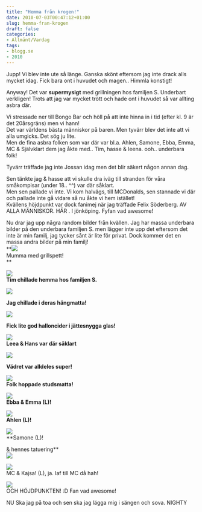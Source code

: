 ```yaml
---
title: "Hemma från krogen!"
date: 2010-07-03T00:47:12+01:00
slug: hemma-fran-krogen
draft: false
categories:
- Allmänt/Vardag
tags:
- blogg.se
- 2010
---
```

Jupp! Vi blev inte ute så länge. Ganska skönt eftersom jag inte drack alls mycket idag. Fick bara ont i huvudet och magen.. Himmla konstigt!  
  
Anyway! Det var **supermysigt** med grillningen hos familjen S. Underbart verkligen! Trots att jag var mycket trött och hade ont i huvudet så var allting asbra där.  
  
Vi stressade ner till Bongo Bar och höll på att inte hinna in i tid (efter kl. 9 är det 20årsgräns) men vi hann!  
Det var världens bästa människor på baren. Men tyvärr blev det inte att vi alla umgicks. Det sög ju lite.  
Men de fina asbra folken som var där var bl.a. Ahlen, Samone, Ebba, Emma, MC & Självklart dem jag åkte med.. Tim, hasse & leena. ooh.. underbara folk!  
  
Tyvärr träffade jag inte Jossan idag men det blir säkert någon annan dag.  
  
Sen tänkte jag & hasse att vi skulle dra iväg till stranden för våra småkompisar (under 18.. ^^) var där såklart.  
Men sen pallade vi inte. Vi kom halvägs, till MCDonalds, sen stannade vi där och pallade inte gå vidare så nu åkte vi hem istället!  
Kvällens höjdpunkt var dock fanimej när jag träffade Felix Söderberg. AV ALLA MÄNNISKOR. HÄR . I jönköping. Fyfan vad awesome!  
  
Nu drar jag upp några random bilder från kvällen. Jag har massa underbara bilder på den underbara familjen S. men lägger inte upp det eftersom det inte är min familj, jag tycker sånt är lite för privat. Dock kommer det en massa andra bilder på min familj!  
**![](/assets/images/blogg.se/dsc05933_96512201.jpg)  
Mumma med grillspett!  
**  
  
  
  
![](/assets/images/blogg.se/dsc05934_96512229.jpg)  
**Tim chillade hemma hos familjen S.**  
  
  
![](/assets/images/blogg.se/dsc05948_96512268.jpg)  
  
**Jag chillade i deras hängmatta!**  
  
  
  
![](/assets/images/blogg.se/dsc05951_96512396.jpg)  
  
**Fick lite god halloncider i jättesnygga glas!**  
  
  
![](/assets/images/blogg.se/dsc05955_96512444.jpg)  
**Leea & Hans var där såklart**  
  
  
![](/assets/images/blogg.se/dsc05968_96512509.jpg)  
  
**Vädret var alldeles super!**  
  
  
![](/assets/images/blogg.se/dsc05983_96512580.jpg)  
**Folk hoppade studsmatta!**  
  
  
![](/assets/images/blogg.se/dsc06014_96512729.jpg)  
**Ebba & Emma (L)!**  
  
  
  
![](/assets/images/blogg.se/dsc06017_96512796.jpg)  
**Ahlen (L)!**  
  
  
![](/assets/images/blogg.se/dsc06019_96512864.jpg)  
**Samone (L)!  
  
& hennes tatuering**  
![](/assets/images/blogg.se/dsc06022_96512906.jpg)  
  
  
  
![](https://cdn3.cdnme.se/cdn/9-1/701517/images/2010/dsc06026_96513046.jpg)  
MC & Kajsa! (L), ja. Iaf till MC då hah!  
  
  
![](/assets/images/blogg.se/dsc06027_96513122.jpg)  
OCH HÖJDPUNKTEN! :D Fan vad awesome!  
  
  
  
NU Ska jag på toa och sen ska jag lägga mig i sängen och sova. NIGHTY